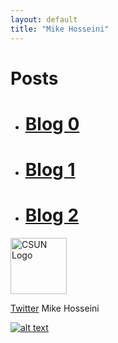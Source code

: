 ```yaml
---
layout: default
title: "Mike Hosseini"
---
```

# Posts


* #  [Blog 0](https://mikehosseini.github.io/mikehosseini.github.io/posts/2020/08/31/Blog-0.html) 

* #  [Blog 1](https://mikehosseini.github.io/mikehosseini.github.io/posts/2020/09/06/Blog-1.html)

* #  [Blog 2](https://mikehosseini.github.io/mikehosseini.github.io/posts/2020/09/15/Blog-2.html)


<img src="https://mikehosseini.github.io/mikehosseini.github.io/images/csunlogo.gif" alt="CSUN Logo" width="90" height="90">


<footer role="contentinfo">
  <p><a href="http://www.twitter.com/mikehosseini92" title="Follow Me On Twitter" target="_blank">Twitter</a> Mike Hosseini</p>
</footer>

[![alt text][1.1]][1]

[1.1]: http://i.imgur.com/tXSoThF.png (twitter icon with padding)

[1]: http://www.twitter.com/mikehosseini92
